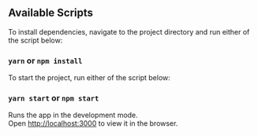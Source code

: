 ## Available Scripts

To install dependencies, navigate to the project directory and run either of the script below:

### `yarn` or `npm install`


To start the project, run either of the script below:

### `yarn start` or `npm start`

Runs the app in the development mode.<br />
Open [http://localhost:3000](http://localhost:3000) to view it in the browser.
